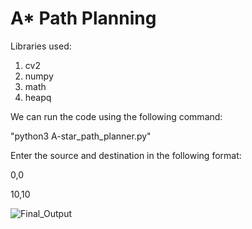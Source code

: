 # A* Path Planning

Libraries used:
1. cv2
2. numpy
3. math
4. heapq

We can run the code using the following command:

"python3 A-star_path_planner.py"

Enter the source and destination in the following format:

  0,0
  
  10,10
  
 
![Final_Output](https://user-images.githubusercontent.com/40595475/224509485-52936d3a-9ba7-4836-a3db-4a1437708bac.png)
